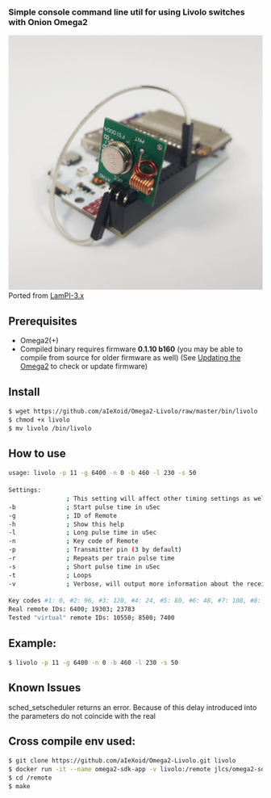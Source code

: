 ### Simple console command line util for using Livolo switches with Onion Omega2 
![omega2 with RF transmitter](https://raw.githubusercontent.com/aIeXoid/Omega2-Livolo/master/images/Omega2-Livolo.jpg)
Ported from [LamPI-3.x](https://github.com/platenspeler/LamPI-3.x/tree/master/transmitters/livolo)

## Prerequisites
- Omega2(+)
- Compiled binary requires firmware **0.1.10 b160** (you may be able to compile from source for older firmware as well)
(See [Updating the Omega2](https://docs.onion.io/omega2-docs/using-the-omega-updating.html) to check or update firmware)

## Install
```bash
$ wget https://github.com/aIeXoid/Omega2-Livolo/raw/master/bin/livolo
$ chmod +x livolo
$ mv livolo /bin/livolo
```

## How to use
```bash
usage: livolo -p 11 -g 6400 -n 0 -b 460 -l 230 -s 50

Settings:
                ; This setting will affect other timing settings as well
-b              ; Start pulse time in uSec
-g              ; ID of Remote
-h              ; Show this help
-l              ; Long pulse time in uSec
-n              ; Key code of Remote
-p              ; Transmitter pin (3 by default)
-r              ; Repeats per train pulse time
-s              ; Short pulse time in uSec
-t              ; Loops
-v              ; Verbose, will output more information about the received codes

Key codes #1: 0, #2: 96, #3: 120, #4: 24, #5: 80, #6: 48, #7: 108, #8: 12, #9: 72; #10: 40, #OFF: 106
Real remote IDs: 6400; 19303; 23783
Tested "virtual" remote IDs: 10550; 8500; 7400
```
## Example:
```bash
$ livolo -p 11 -g 6400 -n 0 -b 460 -l 230 -s 50
```
## Known Issues
sched_setscheduler returns an error.  Because of this delay introduced into the parameters do not coincide with the real

## Cross compile env used:
```bash
$ git clone https://github.com/aIeXoid/Omega2-Livolo.git livolo
$ docker run -it --name omega2-sdk-app -v livolo:/remote jlcs/omega2-sdk bash
$ cd /remote
$ make
```
